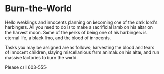 # Burn-the-World

Hello weaklings and innocents planning on becoming one of the dark lord's harbingers. All you need to do is to make a sacrificial lamb on his altar on the harvest moon. Some of the perks of being one of his harbingers is eternal life, a black limo, and the blood of innocents.

Tasks you may be assigned are as follows; harvesting the blood and tears of innocent children, slaying miscellanious farm animals on his altar, and run massive factories to burn the world.

Please call 603-555-
